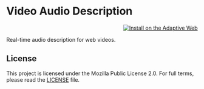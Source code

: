 # Video Audio Description
<div align="right"><a href="https://adaptiveweb.io/configure/#/adapters/video-audio-description"><img src="https://adaptiveweb.io/assets/badge.svg" alt="Install on the Adaptive Web" /></a></div>

Real-time audio description for web videos.



## License
This project is licensed under the Mozilla Public License 2.0. For full terms, please read the [LICENSE](/TheAdaptiveWeb/AdaptiveWeb-Core/blob/master/LICENSE) file.
